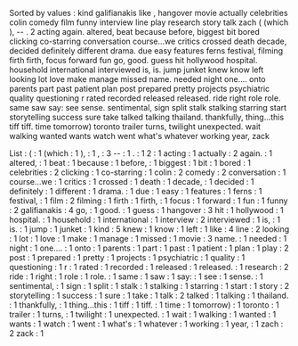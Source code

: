 Sorted by values :
kind galifianakis like , hangover movie actually celebrities colin comedy film funny interview line play research story talk zach ( (which ), -- . 2 acting again. altered, beat because before, biggest bit bored clicking co-starring conversation course...we critics crossed death decade, decided definitely different drama. due easy features ferns festival, filming firth firth, focus forward fun go, good. guess hit hollywood hospital. household international interviewed is, is. jump junket knew know left looking lot love make manage missed name. needed night one.... onto parents part past patient plan post prepared pretty projects psychiatric quality questioning r rated recorded released released. ride right role role. same saw say: see sense. sentimental, sign split stalk stalking starring start storytelling success sure take talked talking thailand. thankfully, thing...this tiff tiff. time tomorrow) toronto trailer turns, twilight unexpected. wait walking wanted wants watch went what's whatever working year, zack 

List :
( : 1
(which : 1
), : 1
, : 3
-- : 1
. : 1
2 : 1
acting : 1
actually : 2
again. : 1
altered, : 1
beat : 1
because : 1
before, : 1
biggest : 1
bit : 1
bored : 1
celebrities : 2
clicking : 1
co-starring : 1
colin : 2
comedy : 2
conversation : 1
course...we : 1
critics : 1
crossed : 1
death : 1
decade, : 1
decided : 1
definitely : 1
different : 1
drama. : 1
due : 1
easy : 1
features : 1
ferns : 1
festival, : 1
film : 2
filming : 1
firth : 1
firth, : 1
focus : 1
forward : 1
fun : 1
funny : 2
galifianakis : 4
go, : 1
good. : 1
guess : 1
hangover : 3
hit : 1
hollywood : 1
hospital. : 1
household : 1
international : 1
interview : 2
interviewed : 1
is, : 1
is. : 1
jump : 1
junket : 1
kind : 5
knew : 1
know : 1
left : 1
like : 4
line : 2
looking : 1
lot : 1
love : 1
make : 1
manage : 1
missed : 1
movie : 3
name. : 1
needed : 1
night : 1
one.... : 1
onto : 1
parents : 1
part : 1
past : 1
patient : 1
plan : 1
play : 2
post : 1
prepared : 1
pretty : 1
projects : 1
psychiatric : 1
quality : 1
questioning : 1
r : 1
rated : 1
recorded : 1
released : 1
released. : 1
research : 2
ride : 1
right : 1
role : 1
role. : 1
same : 1
saw : 1
say: : 1
see : 1
sense. : 1
sentimental, : 1
sign : 1
split : 1
stalk : 1
stalking : 1
starring : 1
start : 1
story : 2
storytelling : 1
success : 1
sure : 1
take : 1
talk : 2
talked : 1
talking : 1
thailand. : 1
thankfully, : 1
thing...this : 1
tiff : 1
tiff. : 1
time : 1
tomorrow) : 1
toronto : 1
trailer : 1
turns, : 1
twilight : 1
unexpected. : 1
wait : 1
walking : 1
wanted : 1
wants : 1
watch : 1
went : 1
what's : 1
whatever : 1
working : 1
year, : 1
zach : 2
zack : 1
